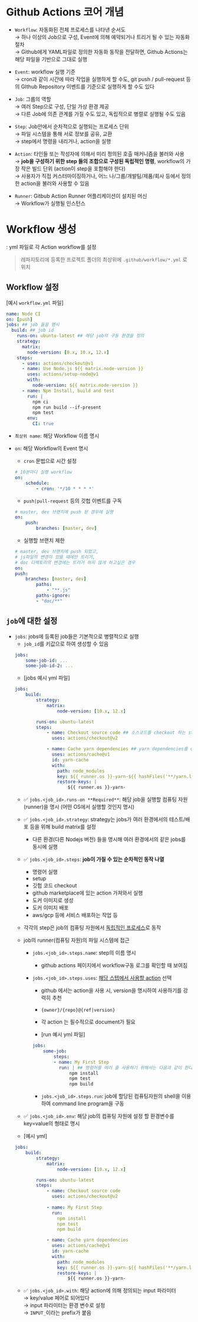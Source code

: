 # Github Actions 코어 개념 

- `Workflow`: 자동화된 전체 프로세스를 나타낸 순서도 <br>
→ 하나 이상의 Job으로 구성, Event에 의해 예약되거나 트리거 될 수 있는 자동화 절차 <br>
→ Github에게 YAML파일로 정의한 자동화 동작을 전달하면, Github Actions는 해당 파일을 기반으로 그대로 실행

- `Event`: workflow 실행 기준<br> 
→ cron과 같이 시간에 따라 작업을 실행하게 할 수도, git push / pull-request 등의 GIthub Repository 이벤트를 기준으로 실행하게 할 수도 있다

- `Job`: 그룹의 역할<br>
→ 여러 Step으로 구성, 단일 가상 환경 제공 <br>
→ 다른 Job에 의존 관계를 가질 수도 있고, 독립적으로 병렬로 실행될 수도 있음 

- `Step`: Job안에서 순차적으로 실행되는 프로세스 단위 <br>
→ 파일 시스템을 통해 서로 정보를 공유, 교환 <br>
→ step에서 명령을 내리거나, action을 실행

- `Action`: 타인들 또는 작성자에 의해서 미리 정의된 호출 매커니즘을 불러와 사용 <br>
→ **job을 구성하기 위한 step 들의 조합으로 구성된 독립적인 명령**, workflow의 가장 작은 빌드 단위 (action이 step을 포함해야 한다) <br>
→ 사용자가 직접 커스터마이징하거나, 어느 나/그룹/개발팀/제품/회사 등에서 정의한 action을 불러와 사용할 수 있음 

- `Runner`: Gitbub Action Runner 어플리케이션이 설치된 머신<br>
→ Workflow가 실행될 인스턴스 


# Workflow 생성 

: yml 파일로 각 Action workflow를 설정

> 레파지토리에 등록한 프로젝트 폴더의 최상위에 `.github/workflow/*.yml` 로 위치

## Workflow 설정

[예시 `workflow.yml` 파일]
```yml
name: Node CI
on: [push]
jobs: ## job 들을 명시
  build: ## job id
    runs-on: ubuntu-latest ## 해당 job의 구동 환경을 정의
    strategy:
      matrix:
        node-version: [8.x, 10.x, 12.x]
    steps:
      - uses: actions/checkout@v1
      - name: Use Node.js ${{ matrix.node-version }}
        uses: actions/setup-node@v1
        with:
          node-version: ${{ matrix.node-version }}
      - name: Npm Install, build and test
        run: |
          npm ci
          npm run build --if-present
          npm test
        env:
          CI: true
```

- `최상위 name`: 해당 Workflow 이름 명시 

- `on`: 해당 Workflow의 Event 명시 
    - `cron` 문법으로 시간 설정 
    ```yml
    # 10분마다 실행 workflow
    on:
        schedule:
            - cron: '*/10 * * * *'
    ```
    - `push|pull-request` 등의 깃헙 이벤트를 구독
    ```yml
    # master, dev 브랜치에 push 된 경우에 실행
    on:
        push:
            branches: [master, dev]
    ```
    - 실행할 브랜치 제한 
    ```yml
    # master, dev 브랜치에 push 되었고,
    # js파일의 변경이 있을 때에만 트리거,
    # doc 디렉토리의 변경에는 트리거 하지 않게 하고싶은 경우
    on:
    push:
        branches: [master, dev]
            paths:
                - "**.js"
            paths-ignore:
            - "doc/**"
    ```

## `job`에 대한 설정 
- `jobs`: jobs에 등록된 job들은 기본적으로 병렬적으로 실행
    - `job_id`를 키값으로 하여 생성할 수 있음
    ```yml
    jobs:
        some-job-id: ...
        some-job-id-2: ...
    ```
    - [jobs 예시 yml 파일]
    ```yml
    jobs:
        build:
            strategy:
                matrix:
                    node-version: [10.x, 12.x]

            runs-on: ubuntu-latest
            steps:
                - name: Checkout source code ## 소스코드를 checkout 하는 step
                  uses: actions/checkout@v2

                - name: Cache yarn dependencies ## yarn dependencies를 cache 하는 step
                  uses: actions/cache@v1
                  id: yarn-cache
                  with:
                    path: node_modules
                    key: ${{ runner.os }}-yarn-${{ hashFiles('**/yarn.lock') }}
                    restore-keys: |
                        ${{ runner.os }}-yarn-
    ```
    - ✅ `jobs.<job_id>.runs-on **Required**`: 해당 job을 실행할 컴퓨팅 자원(runner)을 명시 (어떤 OS에서 실행할 것인지 명시)

    - ✅ `jobs.<job_id>.strategy`: strategy는 jobs가 여러 환경에서의 테스트/배포 등을 위해 build matrix를 설정
        -  다른 환경(다른 Nodejs 버전) 들을 명시해 여러 환경에서의 같은 jobs를 동시에 실행

    - ✅ `jobs.<job_id>.steps`: **job이 가질 수 있는 순차적인 동작 나열**
        - 명령어 실행
        - setup
        - 깃헙 코드 checkout
        - github marketplace에 있는 action 가져와서 실행
        - 도커 이미지로 생성
        - 도커 이미지 배포
        - aws/gcp 등에 서비스 배포하는 작업 등 
    - 각각의 step은 job의 컴퓨팅 자원에서 <u>독립적인 프로세스</u>로 동작
    - job의 runner(컴퓨팅 자원)의 파일 시스템에 접근

        - `jobs.<job_id>.steps.name`: step의 이름 명시
          - github actions 페이지에서 workflow구동 로그를 확인할 때 보여짐

        - `jobs.<job_id>.steps.uses`: <u>해당 스텝에서 사용할 action</u> 선택
            - github 에서는 action을 사용 시, version을 명시하여 사용하기를 강력히 추천
            - `{owner}/{repo}@{ref|version}`
            - 각 action 는 필수적으로 document가 필요

            - [run 예시 yml 파일]
            ```yml
            jobs:
                some-job:
                    steps:
                    - name: My First Step
                      run: | ## 명령어를 여러 줄 사용하기 위해서는 다음과 같이 한다.
                          npm install
                          npm test
                          npm build
            ``` 
            - `jobs.<job_id>.steps.run`: job에 할당된 컴퓨팅자원의 shell을 이용하여 command line program을 구동
    - ✅ `jobs.<job_id>.env`: 해당 job의 컴퓨팅 자원에 설정 할 환경변수를 key=value의 형태로 명시

    - [예시 yml]
    ```yml
    jobs:
        build:
            strategy:
                matrix:
                    node-version: [10.x, 12.x]

            runs-on: ubuntu-latest
            steps:
                - name: Checkout source code 
                  uses: actions/checkout@v2
                
                - name: My First Step
                  run:
                    npm install
                    npm test
                    npm build

                - name: Cache yarn dependencies 
                  uses: actions/cache@v1
                  id: yarn-cache
                  with:
                    path: node_modules
                    key: ${{ runner.os }}-yarn-${{ hashFiles('**/yarn.lock') }}
                    restore-keys: |
                        ${{ runner.os }}-yarn-
    ```
    - ✅ `jobs.<job_id>.with`: 해당 action에 의해 정의되는 input 파라미터 <br>
    → key/value 페어로 되어있다 <br>
    → input 파라미터는 환경 변수로 설정 <br>
    → `INPUT_`이라는 prefix가 붙음 <br>
